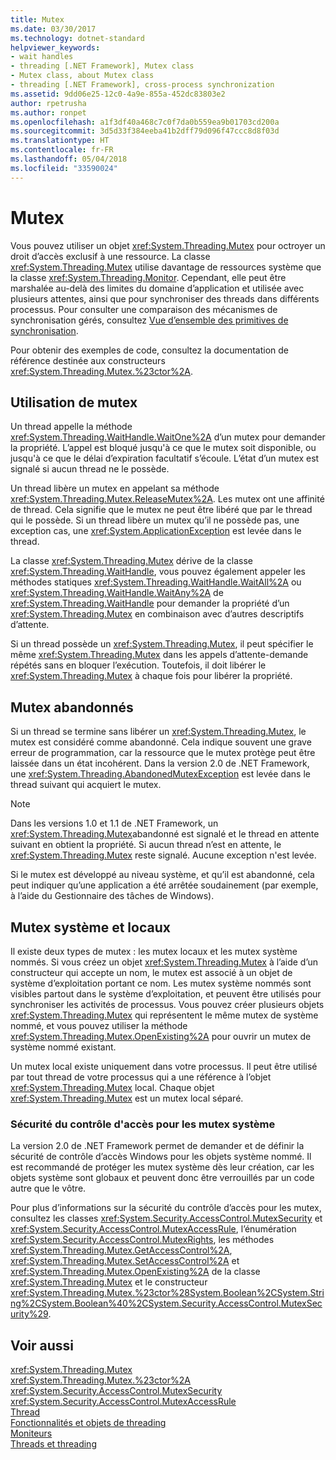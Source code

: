 ```yaml
---
title: Mutex
ms.date: 03/30/2017
ms.technology: dotnet-standard
helpviewer_keywords:
- wait handles
- threading [.NET Framework], Mutex class
- Mutex class, about Mutex class
- threading [.NET Framework], cross-process synchronization
ms.assetid: 9dd06e25-12c0-4a9e-855a-452dc83803e2
author: rpetrusha
ms.author: ronpet
ms.openlocfilehash: a1f3df40a468c7c0f7da0b559ea9b01703cd200a
ms.sourcegitcommit: 3d5d33f384eeba41b2dff79d096f47ccc8d8f03d
ms.translationtype: HT
ms.contentlocale: fr-FR
ms.lasthandoff: 05/04/2018
ms.locfileid: "33590024"
---
```

# <a name="mutexes"></a>Mutex
Vous pouvez utiliser un objet <xref:System.Threading.Mutex> pour octroyer un droit d’accès exclusif à une ressource. La classe <xref:System.Threading.Mutex> utilise davantage de ressources système que la classe <xref:System.Threading.Monitor>. Cependant, elle peut être marshalée au-delà des limites du domaine d’application et utilisée avec plusieurs attentes, ainsi que pour synchroniser des threads dans différents processus. Pour consulter une comparaison des mécanismes de synchronisation gérés, consultez [Vue d’ensemble des primitives de synchronisation](../../../docs/standard/threading/overview-of-synchronization-primitives.md).  
  
 Pour obtenir des exemples de code, consultez la documentation de référence destinée aux constructeurs <xref:System.Threading.Mutex.%23ctor%2A>.  
  
## <a name="using-mutexes"></a>Utilisation de mutex  
 Un thread appelle la méthode <xref:System.Threading.WaitHandle.WaitOne%2A> d’un mutex pour demander la propriété. L’appel est bloqué jusqu'à ce que le mutex soit disponible, ou jusqu'à ce que le délai d’expiration facultatif s’écoule. L’état d’un mutex est signalé si aucun thread ne le possède.  
  
 Un thread libère un mutex en appelant sa méthode <xref:System.Threading.Mutex.ReleaseMutex%2A>. Les mutex ont une affinité de thread. Cela signifie que le mutex ne peut être libéré que par le thread qui le possède. Si un thread libère un mutex qu’il ne possède pas, une exception cas, une <xref:System.ApplicationException> est levée dans le thread.  
  
 La classe <xref:System.Threading.Mutex> dérive de la classe <xref:System.Threading.WaitHandle>, vous pouvez également appeler les méthodes statiques <xref:System.Threading.WaitHandle.WaitAll%2A> ou <xref:System.Threading.WaitHandle.WaitAny%2A> de <xref:System.Threading.WaitHandle> pour demander la propriété d’un <xref:System.Threading.Mutex> en combinaison avec d’autres descriptifs d’attente.  
  
 Si un thread possède un <xref:System.Threading.Mutex>, il peut spécifier le même <xref:System.Threading.Mutex> dans les appels d’attente-demande répétés sans en bloquer l’exécution. Toutefois, il doit libérer le <xref:System.Threading.Mutex> à chaque fois pour libérer la propriété.  
  
## <a name="abandoned-mutexes"></a>Mutex abandonnés  
 Si un thread se termine sans libérer un <xref:System.Threading.Mutex>, le mutex est considéré comme abandonné. Cela indique souvent une grave erreur de programmation, car la ressource que le mutex protège peut être laissée dans un état incohérent. Dans la version 2.0 de .NET Framework, une <xref:System.Threading.AbandonedMutexException> est levée dans le thread suivant qui acquiert le mutex.  
  
> [!NOTE]
>  Dans les versions 1.0 et 1.1 de .NET Framework, un <xref:System.Threading.Mutex>abandonné est signalé et le thread en attente suivant en obtient la propriété. Si aucun thread n’est en attente, le <xref:System.Threading.Mutex> reste signalé. Aucune exception n'est levée.  
  
 Si le mutex est développé au niveau système, et qu’il est abandonné, cela peut indiquer qu’une application a été arrêtée soudainement (par exemple, à l’aide du Gestionnaire des tâches de Windows).  
  
## <a name="local-and-system-mutexes"></a>Mutex système et locaux  
 Il existe deux types de mutex : les mutex locaux et les mutex système nommés. Si vous créez un objet <xref:System.Threading.Mutex> à l’aide d’un constructeur qui accepte un nom, le mutex est associé à un objet de système d’exploitation portant ce nom. Les mutex système nommés sont visibles partout dans le système d’exploitation, et peuvent être utilisés pour synchroniser les activités de processus. Vous pouvez créer plusieurs objets <xref:System.Threading.Mutex> qui représentent le même mutex de système nommé, et vous pouvez utiliser la méthode <xref:System.Threading.Mutex.OpenExisting%2A> pour ouvrir un mutex de système nommé existant.  
  
 Un mutex local existe uniquement dans votre processus. Il peut être utilisé par tout thread de votre processus qui a une référence à l’objet <xref:System.Threading.Mutex> local. Chaque objet <xref:System.Threading.Mutex> est un mutex local séparé.  
  
### <a name="access-control-security-for-system-mutexes"></a>Sécurité du contrôle d'accès pour les mutex système  
 La version 2.0 de .NET Framework permet de demander et de définir la sécurité de contrôle d’accès Windows pour les objets système nommé. Il est recommandé de protéger les mutex système dès leur création, car les objets système sont globaux et peuvent donc être verrouillés par un code autre que le vôtre.  
  
 Pour plus d’informations sur la sécurité du contrôle d’accès pour les mutex, consultez les classes <xref:System.Security.AccessControl.MutexSecurity> et <xref:System.Security.AccessControl.MutexAccessRule>, l’énumération <xref:System.Security.AccessControl.MutexRights>, les méthodes <xref:System.Threading.Mutex.GetAccessControl%2A>, <xref:System.Threading.Mutex.SetAccessControl%2A> et <xref:System.Threading.Mutex.OpenExisting%2A> de la classe <xref:System.Threading.Mutex> et le constructeur <xref:System.Threading.Mutex.%23ctor%28System.Boolean%2CSystem.String%2CSystem.Boolean%40%2CSystem.Security.AccessControl.MutexSecurity%29>.  
  
## <a name="see-also"></a>Voir aussi  
 <xref:System.Threading.Mutex>  
 <xref:System.Threading.Mutex.%23ctor%2A>  
 <xref:System.Security.AccessControl.MutexSecurity>  
 <xref:System.Security.AccessControl.MutexAccessRule>  
 [Thread](../../../docs/standard/threading/index.md)  
 [Fonctionnalités et objets de threading](../../../docs/standard/threading/threading-objects-and-features.md)  
 [Moniteurs](http://msdn.microsoft.com/library/33fe4aef-b44b-42fd-9e72-c908e39e75db)  
 [Threads et threading](../../../docs/standard/threading/threads-and-threading.md)
